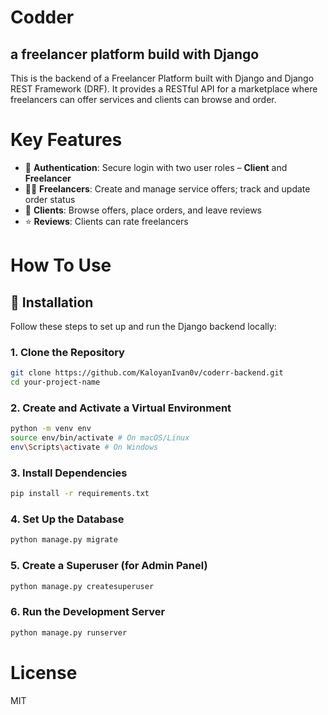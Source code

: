 # Codder

## a freelancer platform build with Django

This is the backend of a Freelancer Platform built with Django and Django REST Framework (DRF). It provides a RESTful API for a marketplace where freelancers can offer services and clients can browse and order.

# Key Features

- 🔐 **Authentication**: Secure login with two user roles – **Client** and **Freelancer**
- 🧑‍💼 **Freelancers**: Create and manage service offers; track and update order status
- 🛒 **Clients**: Browse offers, place orders, and leave reviews
- ⭐ **Reviews**: Clients can rate freelancers

# How To Use

## 🚀 Installation

Follow these steps to set up and run the Django backend locally:

### 1. Clone the Repository

```bash
git clone https://github.com/KaloyanIvan0v/coderr-backend.git
cd your-project-name
```

### 2. Create and Activate a Virtual Environment

```bash
python -m venv env
source env/bin/activate # On macOS/Linux
env\Scripts\activate # On Windows
```

### 3. Install Dependencies

```bash
pip install -r requirements.txt
```

### 4. Set Up the Database

```bash
python manage.py migrate
```

### 5. Create a Superuser (for Admin Panel)

```bash
python manage.py createsuperuser
```

### 6. Run the Development Server

```bash
python manage.py runserver
```

# License

MIT
